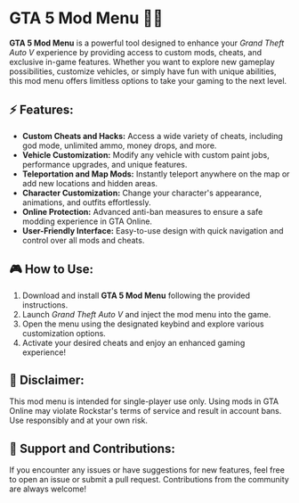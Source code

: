 # GTA 5 Mod Menu 🚗💥

**GTA 5 Mod Menu** is a powerful tool designed to enhance your *Grand Theft Auto V* experience by providing access to custom mods, cheats, and exclusive in-game features. Whether you want to explore new gameplay possibilities, customize vehicles, or simply have fun with unique abilities, this mod menu offers limitless options to take your gaming to the next level.

## ⚡ Features:
- **Custom Cheats and Hacks:** Access a wide variety of cheats, including god mode, unlimited ammo, money drops, and more.
- **Vehicle Customization:** Modify any vehicle with custom paint jobs, performance upgrades, and unique features.
- **Teleportation and Map Mods:** Instantly teleport anywhere on the map or add new locations and hidden areas.
- **Character Customization:** Change your character's appearance, animations, and outfits effortlessly.
- **Online Protection:** Advanced anti-ban measures to ensure a safe modding experience in GTA Online.
- **User-Friendly Interface:** Easy-to-use design with quick navigation and control over all mods and cheats.

## 🎮 How to Use:
1. Download and install **GTA 5 Mod Menu** following the provided instructions.
2. Launch *Grand Theft Auto V* and inject the mod menu into the game.
3. Open the menu using the designated keybind and explore various customization options.
4. Activate your desired cheats and enjoy an enhanced gaming experience!

## 📌 Disclaimer:
This mod menu is intended for single-player use only. Using mods in GTA Online may violate Rockstar's terms of service and result in account bans. Use responsibly and at your own risk.

## 🔗 Support and Contributions:
If you encounter any issues or have suggestions for new features, feel free to open an issue or submit a pull request. Contributions from the community are always welcome!
